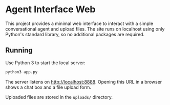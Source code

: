 # Agent Interface Web

This project provides a minimal web interface to interact with a simple conversational agent and upload files. The site runs on localhost using only Python's standard library, so no additional packages are required.

## Running

Use Python 3 to start the local server:

```bash
python3 app.py
```

The server listens on [http://localhost:8888](http://localhost:8888). Opening this URL in a browser shows a chat box and a file upload form.

Uploaded files are stored in the `uploads/` directory.

